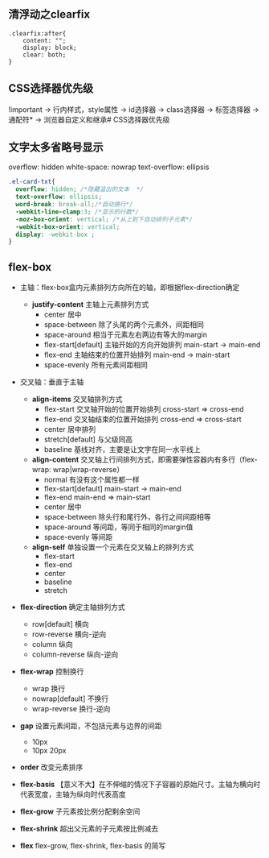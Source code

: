 ## 清浮动之clearfix
```
.clearfix:after{
    content: "";
    display: block;
    clear: both;
}
```

## CSS选择器优先级
!important -> 行内样式，style属性 -> id选择器 -> class选择器 -> 标签选择器 -> 通配符* -> 浏览器自定义和继承# CSS选择器优先级


## 文字太多省略号显示
overflow: hidden
white-space: nowrap
text-overflow: ellipsis

```css
.el-card-txt{
  overflow: hidden; /*隐藏溢出的文本  */
  text-overflow: ellipsis;
  word-break: break-all;/*自动换行*/
  -webkit-line-clamp:3; /*显示的行数*/
  -moz-box-orient: vertical; /*从上到下自动排列子元素*/
  -webkit-box-orient: vertical; 
  display: -webkit-box ;
}
```


## flex-box
- 主轴：flex-box盒内元素排列方向所在的轴，即根据flex-direction确定
  - **justify-content** 主轴上元素排列方式 
    - center 居中
    - space-between 除了头尾的两个元素外，间距相同
    - space-around 相当于元素左右两边有等大的margin
    - flex-start[default] 主轴开始的方向开始排列 main-start -> main-end
    - flex-end 主轴结束的位置开始排列 main-end -> main-start
    - space-evenly 所有元素间距相同

- 交叉轴：垂直于主轴
  - **align-items** 交叉轴排列方式
    - flex-start 交叉轴开始的位置开始排列 cross-start => cross-end
    - flex-end 交叉轴结束的位置开始排列 cross-end => cross-start
    - center 居中排列
    - stretch[default] 与父级同高
    - baseline 基线对齐，主要是让文字在同一水平线上
  - **align-content** 交叉轴上行间排列方式，即需要弹性容器内有多行（flex-wrap: wrap|wrap-reverse）
    - normal 有没有这个属性都一样
    - flex-start[default] main-start -> main-end
    - flex-end main-end => main-start
    - center 居中
    - space-between 除头行和尾行外，各行之间间距相等
    - space-around 等间距，等同于相同的margin值
    - space-evenly 等间距
  - **align-self** 单独设置一个元素在交叉轴上的排列方式
    - flex-start
    - flex-end
    - center
    - baseline
    - stretch
- **flex-direction** 确定主轴排列方式  
  - row[default] 横向
  - row-reverse 横向-逆向
  - column 纵向
  - column-reverse 纵向-逆向
- **flex-wrap** 控制换行 
  - wrap 换行
  - nowrap[default] 不换行
  - wrap-reverse 换行-逆向
- **gap** 设置元素间距，不包括元素与边界的间距
  - 10px
  - 10px 20px
- **order** 改变元素排序
- **flex-basis** 【意义不大】在不伸缩的情况下子容器的原始尺寸。主轴为横向时代表宽度，主轴为纵向时代表高度
- **flex-grow** 子元素按比例分配剩余空间
- **flex-shrink** 超出父元素的子元素按比例减去
- **flex** flex-grow, flex-shrink, flex-basis 的简写